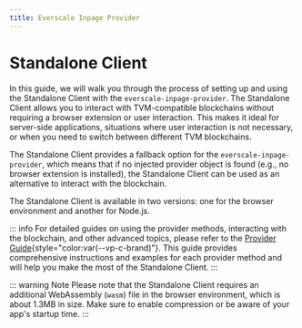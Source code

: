 ```yaml
---
title: Everscale Inpage Provider
---
```


# Standalone Client

In this guide, we will walk you through the process of setting up and using the Standalone Client with the `everscale-inpage-provider`. The Standalone Client allows you to interact with TVM-compatible blockchains without requiring a browser extension or user interaction. This makes it ideal for server-side applications, situations where user interaction is not necessary, or when you need to switch between different TVM blockchains.

The Standalone Client provides a fallback option for the `everscale-inpage-provider`, which means that if no injected provider object is found (e.g., no browser extension is installed), the Standalone Client can be used as an alternative to interact with the blockchain.

The Standalone Client is available in two versions: one for the browser environment and another for Node.js.

::: info
For detailed guides on using the provider methods, interacting with the blockchain, and other advanced topics, please refer to the [Provider Guide](./../introduction.md){style="color:var(--vp-c-brand)"}. This guide provides comprehensive instructions and examples for each provider method and will help you make the most of the Standalone Client.
:::

::: warning Note
Please note that the Standalone Client requires an additional WebAssembly (`wasm`) file in the browser environment, which is about 1.3MB in size. Make sure to enable compression or be aware of your app's startup time.
:::
